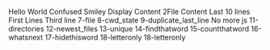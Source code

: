 Hello World
Confused Smiley
Display Content
2File Content
Last 10 lines
First Lines
Third line
7-file
8-cwd_state
9-duplicate_last_line
No more js
11-directories
12-newest_files
13-unique
14-findthatword
15-countthatword
16-whatsnext
17-hidethisword
18-letteronly
18-letteronly

